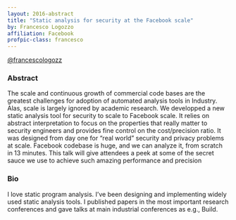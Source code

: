```yaml
---
layout: 2016-abstract
title: "Static analysis for security at the Facebook scale"
by: Francesco Logozzo
affiliation: Facebook
profpic-class: francesco
---
```


[@francescologozz](https://twitter.com/francescologozz)


### Abstract

The scale and continuous growth of commercial code bases are the greatest
challenges for adoption of automated analysis tools in Industry. Alas, scale is
largely ignored by academic research. We developped  a new static analysis tool
for security to scale to Facebook scale. It relies on abstract interpretation to
focus on the properties that really matter to security engineers and provides
fine control on the cost/precision ratio. It was designed from day one for “real
world” security and privacy problems at scale. Facebook codebase is huge, and we
can analyze it, from scratch in 13 minutes. This talk will give attendees a peek
at some of the secret sauce we use to achieve such amazing performance and
precision

### Bio

I love static program analysis. I’ve been designing and implementing widely used
static analysis tools. I published papers in the most important research
conferences and gave talks at main industrial conferences as e.g., Build.